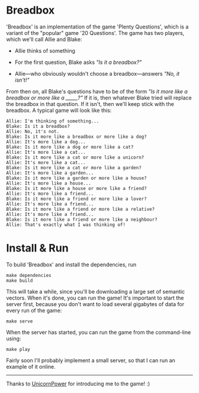 # Breadbox

'Breadbox' is an implementation of the game 'Plenty Questions', which
is a variant of the "popular" game '20 Questions'. The game has two
players, which we'll call Allie and Blake:

  - Allie thinks of something

  - For the first question, Blake asks *"Is it a breadbox?"*

  - Allie—who obviously wouldn't choose a breadbox—answers *"No, it
    isn't!"*

From then on, all Blake's questions have to be of the form *"Is it more
like a breadbox or more like a _____?"*
If it is, then whatever Blake tried will replace the breadbox in that
question. If it isn't, then we'll keep stick with the breadbox. A
typical game will look like this:


    Allie: I'm thinking of something...
    Blake: Is it a breadbox?
    Allie: No, it's not.
    Blake: Is it more like a breadbox or more like a dog?
    Allie: It's more like a dog...
    Blake: Is it more like a dog or more like a cat?
    Allie: It's more like a cat...
    Blake: Is it more like a cat or more like a unicorn?
    Allie: It's more like a cat...
    Blake: Is it more like a cat or more like a garden?
    Allie: It's more like a garden...
    Blake: Is it more like a garden or more like a house?
    Allie: It's more like a house...
    Blake: Is it more like a house or more like a friend?
    Allie: It's more like a friend...
    Blake: Is it more like a friend or more like a lover?
    Allie: It's more like a friend...
    Blake: Is it more like a friend or more like a relative?
    Allie: It's more like a friend...
    Blake: Is it more like a friend or more like a neighbour?
    Allie: That's exactly what I was thinking of!


# Install & Run

To build 'Breadbox' and install the dependencies, run

    make dependencies
    make build

This will take a while, since you'll be downloading a large set of
semantic vectors. When it's done, you can run the game! It's important
to start the server first, because you don't want to load several
gigabytes of data for every run of the game:

    make serve

When the server has started, you can run the game from the
command-line using:

    make play

Fairly soon I'll probably implement a small server, so that I can run
an example of it online.

---


Thanks to [UnicornPower](https://github.com/UnicornPower) for
introducing me to the game! :)
